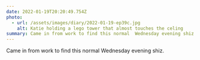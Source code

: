 ```yaml
---
date: 2022-01-19T20:20:49.754Z
photo:
  - url: /assets/images/diary/2022-01-19-ep39c.jpg
    alt: Katie holding a lego tower that almost touches the celing
summary: Came in from work to find this normal  Wednesday evening shiz.
---
```

Came in from work to find this normal  Wednesday evening shiz. 
